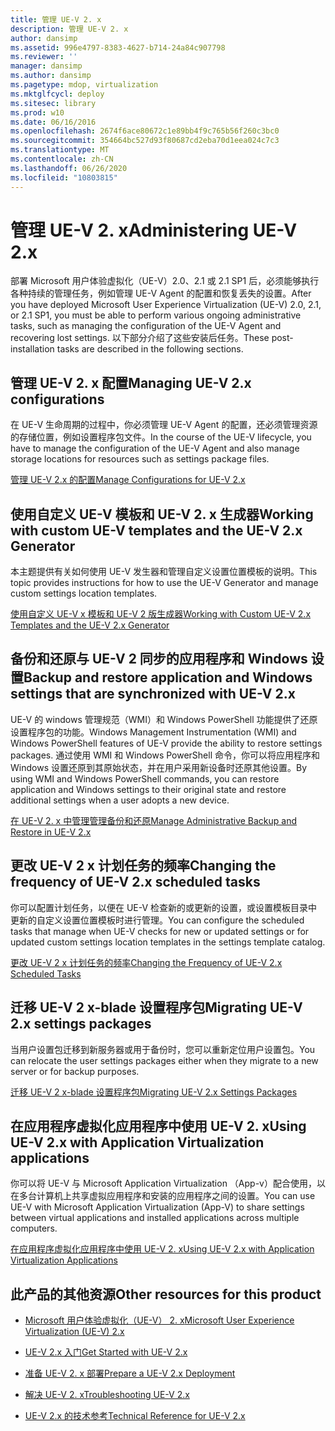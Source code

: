 ```yaml
---
title: 管理 UE-V 2. x
description: 管理 UE-V 2. x
author: dansimp
ms.assetid: 996e4797-8383-4627-b714-24a84c907798
ms.reviewer: ''
manager: dansimp
ms.author: dansimp
ms.pagetype: mdop, virtualization
ms.mktglfcycl: deploy
ms.sitesec: library
ms.prod: w10
ms.date: 06/16/2016
ms.openlocfilehash: 2674f6ace80672c1e89bb4f9c765b56f260c3bc0
ms.sourcegitcommit: 354664bc527d93f80687cd2eba70d1eea024c7c3
ms.translationtype: MT
ms.contentlocale: zh-CN
ms.lasthandoff: 06/26/2020
ms.locfileid: "10803815"
---
```

# <span data-ttu-id="54017-103">管理 UE-V 2. x</span><span class="sxs-lookup"><span data-stu-id="54017-103">Administering UE-V 2.x</span></span>


<span data-ttu-id="54017-104">部署 Microsoft 用户体验虚拟化（UE-V）2.0、2.1 或 2.1 SP1 后，必须能够执行各种持续的管理任务，例如管理 UE-V Agent 的配置和恢复丢失的设置。</span><span class="sxs-lookup"><span data-stu-id="54017-104">After you have deployed Microsoft User Experience Virtualization (UE-V) 2.0, 2.1, or 2.1 SP1, you must be able to perform various ongoing administrative tasks, such as managing the configuration of the UE-V Agent and recovering lost settings.</span></span> <span data-ttu-id="54017-105">以下部分介绍了这些安装后任务。</span><span class="sxs-lookup"><span data-stu-id="54017-105">These post-installation tasks are described in the following sections.</span></span>

## <span data-ttu-id="54017-106">管理 UE-V 2. x 配置</span><span class="sxs-lookup"><span data-stu-id="54017-106">Managing UE-V 2.x configurations</span></span>


<span data-ttu-id="54017-107">在 UE-V 生命周期的过程中，你必须管理 UE-V Agent 的配置，还必须管理资源的存储位置，例如设置程序包文件。</span><span class="sxs-lookup"><span data-stu-id="54017-107">In the course of the UE-V lifecycle, you have to manage the configuration of the UE-V Agent and also manage storage locations for resources such as settings package files.</span></span>

[<span data-ttu-id="54017-108">管理 UE-V 2.x 的配置</span><span class="sxs-lookup"><span data-stu-id="54017-108">Manage Configurations for UE-V 2.x</span></span>](manage-configurations-for-ue-v-2x-new-uevv2.md)

## <span data-ttu-id="54017-109">使用自定义 UE-V 模板和 UE-V 2. x 生成器</span><span class="sxs-lookup"><span data-stu-id="54017-109">Working with custom UE-V templates and the UE-V 2.x Generator</span></span>


<span data-ttu-id="54017-110">本主题提供有关如何使用 UE-V 发生器和管理自定义设置位置模板的说明。</span><span class="sxs-lookup"><span data-stu-id="54017-110">This topic provides instructions for how to use the UE-V Generator and manage custom settings location templates.</span></span>

[<span data-ttu-id="54017-111">使用自定义 UE-V x 模板和 UE-V 2 版生成器</span><span class="sxs-lookup"><span data-stu-id="54017-111">Working with Custom UE-V 2.x Templates and the UE-V 2.x Generator</span></span>](working-with-custom-ue-v-2x-templates-and-the-ue-v-2x-generator-new-uevv2.md)

## <span data-ttu-id="54017-112">备份和还原与 UE-V 2 同步的应用程序和 Windows 设置</span><span class="sxs-lookup"><span data-stu-id="54017-112">Backup and restore application and Windows settings that are synchronized with UE-V 2.x</span></span>


<span data-ttu-id="54017-113">UE-V 的 windows 管理规范（WMI）和 Windows PowerShell 功能提供了还原设置程序包的功能。</span><span class="sxs-lookup"><span data-stu-id="54017-113">Windows Management Instrumentation (WMI) and Windows PowerShell features of UE-V provide the ability to restore settings packages.</span></span> <span data-ttu-id="54017-114">通过使用 WMI 和 Windows PowerShell 命令，你可以将应用程序和 Windows 设置还原到其原始状态，并在用户采用新设备时还原其他设置。</span><span class="sxs-lookup"><span data-stu-id="54017-114">By using WMI and Windows PowerShell commands, you can restore application and Windows settings to their original state and restore additional settings when a user adopts a new device.</span></span>

[<span data-ttu-id="54017-115">在 UE-V 2. x 中管理管理备份和还原</span><span class="sxs-lookup"><span data-stu-id="54017-115">Manage Administrative Backup and Restore in UE-V 2.x</span></span>](manage-administrative-backup-and-restore-in-ue-v-2x-new-topic-for-21.md)

## <span data-ttu-id="54017-116">更改 UE-V 2 x 计划任务的频率</span><span class="sxs-lookup"><span data-stu-id="54017-116">Changing the frequency of UE-V 2.x scheduled tasks</span></span>


<span data-ttu-id="54017-117">你可以配置计划任务，以便在 UE-V 检查新的或更新的设置，或设置模板目录中更新的自定义设置位置模板时进行管理。</span><span class="sxs-lookup"><span data-stu-id="54017-117">You can configure the scheduled tasks that manage when UE-V checks for new or updated settings or for updated custom settings location templates in the settings template catalog.</span></span>

[<span data-ttu-id="54017-118">更改 UE-V 2 x 计划任务的频率</span><span class="sxs-lookup"><span data-stu-id="54017-118">Changing the Frequency of UE-V 2.x Scheduled Tasks</span></span>](changing-the-frequency-of-ue-v-2x-scheduled-tasks-both-uevv2.md)

## <span data-ttu-id="54017-119">迁移 UE-V 2 x-blade 设置程序包</span><span class="sxs-lookup"><span data-stu-id="54017-119">Migrating UE-V 2.x settings packages</span></span>


<span data-ttu-id="54017-120">当用户设置包迁移到新服务器或用于备份时，您可以重新定位用户设置包。</span><span class="sxs-lookup"><span data-stu-id="54017-120">You can relocate the user settings packages either when they migrate to a new server or for backup purposes.</span></span>

[<span data-ttu-id="54017-121">迁移 UE-V 2 x-blade 设置程序包</span><span class="sxs-lookup"><span data-stu-id="54017-121">Migrating UE-V 2.x Settings Packages</span></span>](migrating-ue-v-2x-settings-packages-both-uevv2.md)

## <span data-ttu-id="54017-122">在应用程序虚拟化应用程序中使用 UE-V 2. x</span><span class="sxs-lookup"><span data-stu-id="54017-122">Using UE-V 2.x with Application Virtualization applications</span></span>


<span data-ttu-id="54017-123">你可以将 UE-V 与 Microsoft Application Virtualization （App-v）配合使用，以在多台计算机上共享虚拟应用程序和安装的应用程序之间的设置。</span><span class="sxs-lookup"><span data-stu-id="54017-123">You can use UE-V with Microsoft Application Virtualization (App-V) to share settings between virtual applications and installed applications across multiple computers.</span></span>

[<span data-ttu-id="54017-124">在应用程序虚拟化应用程序中使用 UE-V 2. x</span><span class="sxs-lookup"><span data-stu-id="54017-124">Using UE-V 2.x with Application Virtualization Applications</span></span>](using-ue-v-2x-with-application-virtualization-applications-both-uevv2.md)

## <span data-ttu-id="54017-125">此产品的其他资源</span><span class="sxs-lookup"><span data-stu-id="54017-125">Other resources for this product</span></span>


-   [<span data-ttu-id="54017-126">Microsoft 用户体验虚拟化（UE-V） 2. x</span><span class="sxs-lookup"><span data-stu-id="54017-126">Microsoft User Experience Virtualization (UE-V) 2.x</span></span>](index.md)

-   [<span data-ttu-id="54017-127">UE-V 2.x 入门</span><span class="sxs-lookup"><span data-stu-id="54017-127">Get Started with UE-V 2.x</span></span>](get-started-with-ue-v-2x-new-uevv2.md)

-   [<span data-ttu-id="54017-128">准备 UE-V 2. x 部署</span><span class="sxs-lookup"><span data-stu-id="54017-128">Prepare a UE-V 2.x Deployment</span></span>](prepare-a-ue-v-2x-deployment-new-uevv2.md)

-   [<span data-ttu-id="54017-129">解决 UE-V 2. x</span><span class="sxs-lookup"><span data-stu-id="54017-129">Troubleshooting UE-V 2.x</span></span>](troubleshooting-ue-v-2x-both-uevv2.md)

-   [<span data-ttu-id="54017-130">UE-V 2.x 的技术参考</span><span class="sxs-lookup"><span data-stu-id="54017-130">Technical Reference for UE-V 2.x</span></span>](technical-reference-for-ue-v-2x-both-uevv2.md)






 

 





